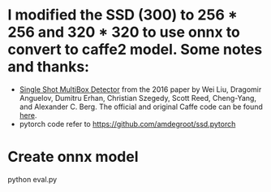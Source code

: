 # I modified the SSD (300) to 256 * 256 and 320 * 320 to use onnx to convert to caffe2 model. Some notes and thanks:

* [Single Shot MultiBox Detector](http://arxiv.org/abs/1512.02325) from the 2016 paper by Wei Liu, Dragomir Anguelov, Dumitru Erhan, Christian Szegedy, Scott Reed, Cheng-Yang, and Alexander C. Berg.  The official and original Caffe code can be found [here](https://github.com/weiliu89/caffe/tree/ssd).
* pytorch code refer to https://github.com/amdegroot/ssd.pytorch


# Create onnx model
 python eval.py

